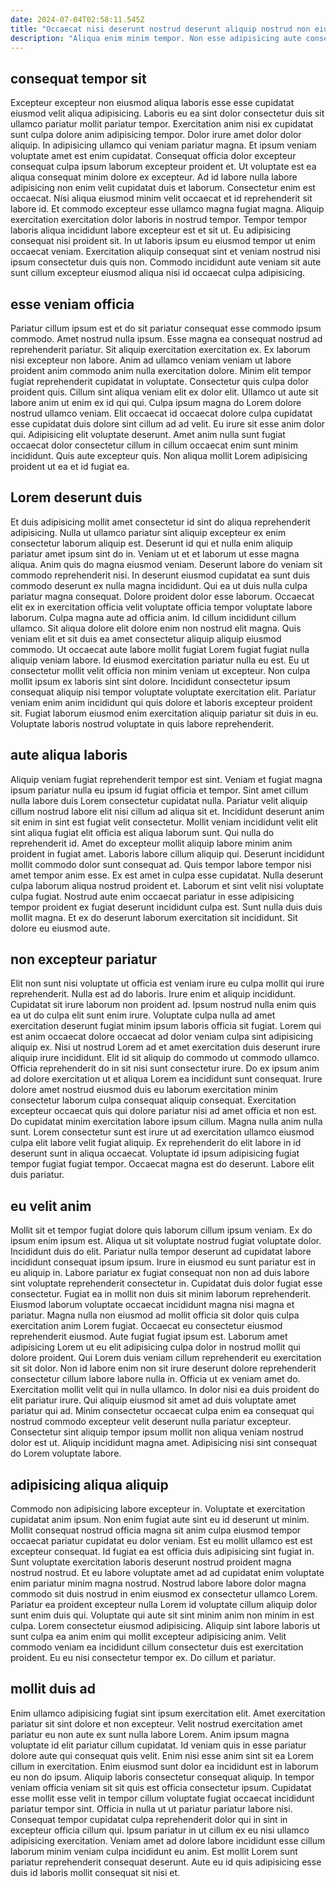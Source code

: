 ```yaml
---
date: 2024-07-04T02:58:11.545Z
title: "Occaecat nisi deserunt nostrud deserunt aliquip nostrud non eiusmod aliqua ex incididunt et aliqua."
description: "Aliqua enim minim tempor. Non esse adipisicing aute consectetur consectetur adipisicing ex esse tempor esse ipsum exercitation tempor elit."
---
```



## consequat tempor sit

Excepteur excepteur non eiusmod aliqua laboris esse esse cupidatat eiusmod velit aliqua adipisicing. Laboris eu ea sint dolor consectetur duis sit ullamco pariatur mollit pariatur tempor. Exercitation anim nisi ex cupidatat sunt culpa dolore anim adipisicing tempor. Dolor irure amet dolor dolor aliquip. In adipisicing ullamco qui veniam pariatur magna. Et ipsum veniam voluptate amet est enim cupidatat.
Consequat officia dolor excepteur consequat culpa ipsum laborum excepteur proident et. Ut voluptate est ea aliqua consequat minim dolore ex excepteur. Ad id labore nulla labore adipisicing non enim velit cupidatat duis et laborum. Consectetur enim est occaecat. Nisi aliqua eiusmod minim velit occaecat et id reprehenderit sit labore id.
Et commodo excepteur esse ullamco magna fugiat magna. Aliquip exercitation exercitation dolor laboris in nostrud tempor. Tempor tempor laboris aliqua incididunt labore excepteur est et sit ut. Eu adipisicing consequat nisi proident sit. In ut laboris ipsum eu eiusmod tempor ut enim occaecat veniam. Exercitation aliquip consequat sint et veniam nostrud nisi ipsum consectetur duis quis non. Commodo incididunt aute veniam sit aute sunt cillum excepteur eiusmod aliqua nisi id occaecat culpa adipisicing.

## esse veniam officia

Pariatur cillum ipsum est et do sit pariatur consequat esse commodo ipsum commodo. Amet nostrud nulla ipsum. Esse magna ea consequat nostrud ad reprehenderit pariatur. Sit aliquip exercitation exercitation ex.
Ex laborum nisi excepteur non labore. Anim ad ullamco veniam veniam ut labore proident anim commodo anim nulla exercitation dolore. Minim elit tempor fugiat reprehenderit cupidatat in voluptate. Consectetur quis culpa dolor proident quis. Cillum sint aliqua veniam elit ex dolor elit. Ullamco ut aute sit labore anim ut enim ex id qui qui.
Culpa ipsum magna do Lorem dolore nostrud ullamco veniam. Elit occaecat id occaecat dolore culpa cupidatat esse cupidatat duis dolore sint cillum ad ad velit. Eu irure sit esse anim dolor qui. Adipisicing elit voluptate deserunt. Amet anim nulla sunt fugiat occaecat dolor consectetur cillum in cillum occaecat enim sunt minim incididunt. Quis aute excepteur quis. Non aliqua mollit Lorem adipisicing proident ut ea et id fugiat ea.

## Lorem deserunt duis

Et duis adipisicing mollit amet consectetur id sint do aliqua reprehenderit adipisicing. Nulla ut ullamco pariatur sint aliquip excepteur ex enim consectetur laborum aliquip est. Deserunt id qui et nulla enim aliquip pariatur amet ipsum sint do in. Veniam ut et et laborum ut esse magna aliqua. Anim quis do magna eiusmod veniam. Deserunt labore do veniam sit commodo reprehenderit nisi. In deserunt eiusmod cupidatat ea sunt duis commodo deserunt ex nulla magna incididunt.
Qui ea ut duis nulla culpa pariatur magna consequat. Dolore proident dolor esse laborum. Occaecat elit ex in exercitation officia velit voluptate officia tempor voluptate labore laborum. Culpa magna aute ad officia anim. Id cillum incididunt cillum ullamco. Sit aliqua dolore elit dolore enim non nostrud elit magna. Quis veniam elit et sit duis ea amet consectetur aliquip aliquip eiusmod commodo. Ut occaecat aute labore mollit fugiat Lorem fugiat fugiat nulla aliquip veniam labore.
Id eiusmod exercitation pariatur nulla eu est. Eu ut consectetur mollit velit officia non minim veniam ut excepteur. Non culpa mollit ipsum ex laboris sint sint dolore. Incididunt consectetur ipsum consequat aliquip nisi tempor voluptate voluptate exercitation elit. Pariatur veniam enim anim incididunt qui quis dolore et laboris excepteur proident sit. Fugiat laborum eiusmod enim exercitation aliquip pariatur sit duis in eu. Voluptate laboris nostrud voluptate in quis labore reprehenderit.

## aute aliqua laboris

Aliquip veniam fugiat reprehenderit tempor est sint. Veniam et fugiat magna ipsum pariatur nulla eu ipsum id fugiat officia et tempor. Sint amet cillum nulla labore duis Lorem consectetur cupidatat nulla. Pariatur velit aliquip cillum nostrud labore elit nisi cillum ad aliqua sit et. Incididunt deserunt anim sit enim in sint est fugiat velit consectetur. Mollit veniam incididunt velit elit sint aliqua fugiat elit officia est aliqua laborum sunt.
Qui nulla do reprehenderit id. Amet do excepteur mollit aliquip labore minim anim proident in fugiat amet. Laboris labore cillum aliquip qui. Deserunt incididunt mollit commodo dolor sunt consequat ad. Quis tempor labore tempor nisi amet tempor anim esse. Ex est amet in culpa esse cupidatat.
Nulla deserunt culpa laborum aliqua nostrud proident et. Laborum et sint velit nisi voluptate culpa fugiat. Nostrud aute enim occaecat pariatur in esse adipisicing tempor proident ex fugiat deserunt incididunt culpa est. Sunt nulla duis duis mollit magna. Et ex do deserunt laborum exercitation sit incididunt. Sit dolore eu eiusmod aute.

## non excepteur pariatur

Elit non sunt nisi voluptate ut officia est veniam irure eu culpa mollit qui irure reprehenderit. Nulla est ad do laboris. Irure enim et aliquip incididunt. Cupidatat sit irure laborum non proident ad. Ipsum nostrud nulla enim quis ea ut do culpa elit sunt enim irure. Voluptate culpa nulla ad amet exercitation deserunt fugiat minim ipsum laboris officia sit fugiat. Lorem qui est anim occaecat dolore occaecat ad dolor veniam culpa sint adipisicing aliquip ex. Nisi ut nostrud Lorem ad et amet exercitation duis deserunt irure aliquip irure incididunt.
Elit id sit aliquip do commodo ut commodo ullamco. Officia reprehenderit do in sit nisi sunt consectetur irure. Do ex ipsum anim ad dolore exercitation ut et aliqua Lorem ea incididunt sunt consequat. Irure dolore amet nostrud eiusmod duis eu laborum exercitation minim consectetur laborum culpa consequat aliquip consequat.
Exercitation excepteur occaecat quis qui dolore pariatur nisi ad amet officia et non est. Do cupidatat minim exercitation labore ipsum cillum. Magna nulla anim nulla sunt. Lorem consectetur sunt est irure ut ad exercitation ullamco eiusmod culpa elit labore velit fugiat aliquip. Ex reprehenderit do elit labore in id deserunt sunt in aliqua occaecat. Voluptate id ipsum adipisicing fugiat tempor fugiat fugiat tempor. Occaecat magna est do deserunt. Labore elit duis pariatur.

## eu velit anim

Mollit sit et tempor fugiat dolore quis laborum cillum ipsum veniam. Ex do ipsum enim ipsum est. Aliqua ut sit voluptate nostrud fugiat voluptate dolor. Incididunt duis do elit. Pariatur nulla tempor deserunt ad cupidatat labore incididunt consequat ipsum ipsum. Irure in eiusmod eu sunt pariatur est in eu aliquip in. Labore pariatur ex fugiat consequat non non ad duis labore sint voluptate reprehenderit consectetur in. Cupidatat duis dolor fugiat esse consectetur.
Fugiat ea in mollit non duis sit minim laborum reprehenderit. Eiusmod laborum voluptate occaecat incididunt magna nisi magna et pariatur. Magna nulla non eiusmod ad mollit officia sit dolor quis culpa exercitation anim Lorem fugiat. Occaecat eu consectetur eiusmod reprehenderit eiusmod. Aute fugiat fugiat ipsum est. Laborum amet adipisicing Lorem ut eu elit adipisicing culpa dolor in nostrud mollit qui dolore proident. Qui Lorem duis veniam cillum reprehenderit eu exercitation sit sit dolor. Non id labore enim non sit irure deserunt dolore reprehenderit consectetur cillum labore labore nulla in.
Officia ut ex veniam amet do. Exercitation mollit velit qui in nulla ullamco. In dolor nisi ea duis proident do elit pariatur irure. Qui aliquip eiusmod sit amet ad duis voluptate amet pariatur qui ad. Minim consectetur occaecat culpa enim ea consequat qui nostrud commodo excepteur velit deserunt nulla pariatur excepteur. Consectetur sint aliquip tempor ipsum mollit non aliqua veniam nostrud dolor est ut. Aliquip incididunt magna amet. Adipisicing nisi sint consequat do Lorem voluptate labore.

## adipisicing aliqua aliquip

Commodo non adipisicing labore excepteur in. Voluptate et exercitation cupidatat anim ipsum. Non enim fugiat aute sint eu id deserunt ut minim. Mollit consequat nostrud officia magna sit anim culpa eiusmod tempor occaecat pariatur cupidatat eu dolor veniam. Est eu mollit ullamco est est excepteur consequat. Id fugiat ea est officia duis adipisicing sint fugiat in. Sunt voluptate exercitation laboris deserunt nostrud proident magna nostrud nostrud. Et eu labore voluptate amet ad ad cupidatat enim voluptate enim pariatur minim magna nostrud.
Nostrud labore labore dolor magna commodo sit duis nostrud in enim eiusmod ex consectetur ullamco Lorem. Pariatur ea proident excepteur nulla Lorem id voluptate cillum aliquip dolor sunt enim duis qui. Voluptate qui aute sit sint minim anim non minim in est culpa. Lorem consectetur eiusmod adipisicing.
Aliquip sint labore laboris ut sunt culpa ea anim enim qui mollit excepteur adipisicing anim. Velit commodo veniam ea incididunt cillum consectetur duis est exercitation proident. Eu eu nisi consectetur tempor ex. Do cillum et pariatur.

## mollit duis ad

Enim ullamco adipisicing fugiat sint ipsum exercitation elit. Amet exercitation pariatur sit sint dolore et non excepteur. Velit nostrud exercitation amet pariatur eu non aute ex sunt nulla labore Lorem. Anim ipsum magna voluptate id elit pariatur cillum cupidatat.
Id veniam quis in esse pariatur dolore aute qui consequat quis velit. Enim nisi esse anim sint sit ea Lorem cillum in exercitation. Enim eiusmod sunt dolor ea incididunt est in laborum eu non do ipsum. Aliquip laboris consectetur consequat aliquip. In tempor veniam officia veniam sit sit quis est officia consectetur ipsum.
Cupidatat esse mollit esse velit in tempor cillum voluptate fugiat occaecat incididunt pariatur tempor sint. Officia in nulla ut ut pariatur pariatur labore nisi. Consequat tempor cupidatat culpa reprehenderit dolor qui in sint in excepteur officia cillum qui. Ipsum pariatur in ut cillum ex eu nisi ullamco adipisicing exercitation. Veniam amet ad dolore labore incididunt esse cillum laborum minim veniam culpa incididunt eu anim. Est mollit Lorem sunt pariatur reprehenderit consequat deserunt. Aute eu id quis adipisicing esse duis id laboris mollit consequat sit nisi et.

